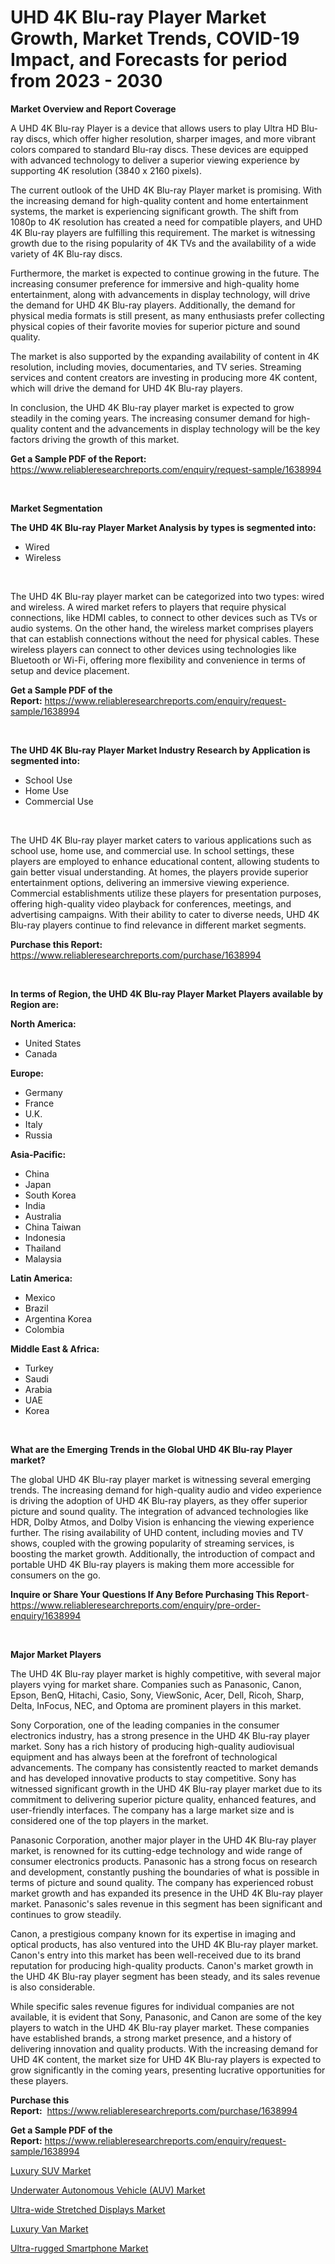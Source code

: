<p><h1>UHD 4K Blu-ray Player Market Growth, Market Trends, COVID-19 Impact, and Forecasts for period from 2023 - 2030</h1></p><p><strong>Market Overview and Report Coverage</strong></p>
<p><p>A UHD 4K Blu-ray Player is a device that allows users to play Ultra HD Blu-ray discs, which offer higher resolution, sharper images, and more vibrant colors compared to standard Blu-ray discs. These devices are equipped with advanced technology to deliver a superior viewing experience by supporting 4K resolution (3840 x 2160 pixels).</p><p>The current outlook of the UHD 4K Blu-ray Player market is promising. With the increasing demand for high-quality content and home entertainment systems, the market is experiencing significant growth. The shift from 1080p to 4K resolution has created a need for compatible players, and UHD 4K Blu-ray players are fulfilling this requirement. The market is witnessing growth due to the rising popularity of 4K TVs and the availability of a wide variety of 4K Blu-ray discs.</p><p>Furthermore, the market is expected to continue growing in the future. The increasing consumer preference for immersive and high-quality home entertainment, along with advancements in display technology, will drive the demand for UHD 4K Blu-ray players. Additionally, the demand for physical media formats is still present, as many enthusiasts prefer collecting physical copies of their favorite movies for superior picture and sound quality.</p><p>The market is also supported by the expanding availability of content in 4K resolution, including movies, documentaries, and TV series. Streaming services and content creators are investing in producing more 4K content, which will drive the demand for UHD 4K Blu-ray players.</p><p>In conclusion, the UHD 4K Blu-ray player market is expected to grow steadily in the coming years. The increasing consumer demand for high-quality content and the advancements in display technology will be the key factors driving the growth of this market.</p></p>
<p><strong>Get a Sample PDF of the Report:</strong> <a href="https://www.reliableresearchreports.com/enquiry/request-sample/1638994">https://www.reliableresearchreports.com/enquiry/request-sample/1638994</a></p>
<p>&nbsp;</p>
<p><strong>Market Segmentation</strong></p>
<p><strong>The UHD 4K Blu-ray Player Market Analysis by types is segmented into:</strong></p>
<p><ul><li>Wired</li><li>Wireless</li></ul></p>
<p>&nbsp;</p>
<p><p>The UHD 4K Blu-ray player market can be categorized into two types: wired and wireless. A wired market refers to players that require physical connections, like HDMI cables, to connect to other devices such as TVs or audio systems. On the other hand, the wireless market comprises players that can establish connections without the need for physical cables. These wireless players can connect to other devices using technologies like Bluetooth or Wi-Fi, offering more flexibility and convenience in terms of setup and device placement.</p></p>
<p><strong>Get a Sample PDF of the Report:</strong>&nbsp;<a href="https://www.reliableresearchreports.com/enquiry/request-sample/1638994">https://www.reliableresearchreports.com/enquiry/request-sample/1638994</a></p>
<p>&nbsp;</p>
<p><strong>The UHD 4K Blu-ray Player Market Industry Research by Application is segmented into:</strong></p>
<p><ul><li>School Use</li><li>Home Use</li><li>Commercial Use</li></ul></p>
<p>&nbsp;</p>
<p><p>The UHD 4K Blu-ray player market caters to various applications such as school use, home use, and commercial use. In school settings, these players are employed to enhance educational content, allowing students to gain better visual understanding. At homes, the players provide superior entertainment options, delivering an immersive viewing experience. Commercial establishments utilize these players for presentation purposes, offering high-quality video playback for conferences, meetings, and advertising campaigns. With their ability to cater to diverse needs, UHD 4K Blu-ray players continue to find relevance in different market segments.</p></p>
<p><strong>Purchase this Report:</strong>&nbsp; <a href="https://www.reliableresearchreports.com/purchase/1638994">https://www.reliableresearchreports.com/purchase/1638994</a></p>
<p>&nbsp;</p>
<p><strong>In terms of Region, the UHD 4K Blu-ray Player Market Players available by Region are:</strong></p>
<p>
    <p> <strong> North America: </strong>
        <ul>
            <li>United States</li>
            <li>Canada</li>
        </ul>
        </p> 
    <p> <strong> Europe: </strong>
        <ul>
            <li>Germany</li>
            <li>France</li>
            <li>U.K.</li>
            <li>Italy</li>
            <li>Russia</li>
        </ul>
        </p> 
    <p> <strong> Asia-Pacific: </strong>
        <ul>
            <li>China</li>
            <li>Japan</li>
            <li>South Korea</li>
            <li>India</li>
            <li>Australia</li>
            <li>China Taiwan</li>
            <li>Indonesia</li>
            <li>Thailand</li>
            <li>Malaysia</li>
        </ul>
        </p> 
    <p> <strong> Latin America: </strong>
        <ul>
            <li>Mexico</li>
            <li>Brazil</li>
            <li>Argentina Korea</li>
            <li>Colombia</li>
        </ul>
        </p> 
    <p> <strong> Middle East & Africa: </strong>
        <ul>
            <li>Turkey</li>
            <li>Saudi</li>
            <li>Arabia</li>
            <li>UAE</li>
            <li>Korea</li>
        </ul>
    </p>
    </p>
<p>&nbsp;</p>
<p><strong>What are the Emerging Trends in the Global UHD 4K Blu-ray Player market?</strong></p>
<p><p>The global UHD 4K Blu-ray player market is witnessing several emerging trends. The increasing demand for high-quality audio and video experience is driving the adoption of UHD 4K Blu-ray players, as they offer superior picture and sound quality. The integration of advanced technologies like HDR, Dolby Atmos, and Dolby Vision is enhancing the viewing experience further. The rising availability of UHD content, including movies and TV shows, coupled with the growing popularity of streaming services, is boosting the market growth. Additionally, the introduction of compact and portable UHD 4K Blu-ray players is making them more accessible for consumers on the go.</p></p>
<p><strong>Inquire or Share Your Questions If Any Before Purchasing This Report</strong>- <a href="https://www.reliableresearchreports.com/enquiry/pre-order-enquiry/1638994">https://www.reliableresearchreports.com/enquiry/pre-order-enquiry/1638994</a></p>
<p>&nbsp;</p>
<p><strong>Major Market Players</strong></p>
<p><p>The UHD 4K Blu-ray player market is highly competitive, with several major players vying for market share. Companies such as Panasonic, Canon, Epson, BenQ, Hitachi, Casio, Sony, ViewSonic, Acer, Dell, Ricoh, Sharp, Delta, InFocus, NEC, and Optoma are prominent players in this market.</p><p>Sony Corporation, one of the leading companies in the consumer electronics industry, has a strong presence in the UHD 4K Blu-ray player market. Sony has a rich history of producing high-quality audiovisual equipment and has always been at the forefront of technological advancements. The company has consistently reacted to market demands and has developed innovative products to stay competitive. Sony has witnessed significant growth in the UHD 4K Blu-ray player market due to its commitment to delivering superior picture quality, enhanced features, and user-friendly interfaces. The company has a large market size and is considered one of the top players in the market.</p><p>Panasonic Corporation, another major player in the UHD 4K Blu-ray player market, is renowned for its cutting-edge technology and wide range of consumer electronics products. Panasonic has a strong focus on research and development, constantly pushing the boundaries of what is possible in terms of picture and sound quality. The company has experienced robust market growth and has expanded its presence in the UHD 4K Blu-ray player market. Panasonic's sales revenue in this segment has been significant and continues to grow steadily.</p><p>Canon, a prestigious company known for its expertise in imaging and optical products, has also ventured into the UHD 4K Blu-ray player market. Canon's entry into this market has been well-received due to its brand reputation for producing high-quality products. Canon's market growth in the UHD 4K Blu-ray player segment has been steady, and its sales revenue is also considerable.</p><p>While specific sales revenue figures for individual companies are not available, it is evident that Sony, Panasonic, and Canon are some of the key players to watch in the UHD 4K Blu-ray player market. These companies have established brands, a strong market presence, and a history of delivering innovation and quality products. With the increasing demand for UHD 4K content, the market size for UHD 4K Blu-ray players is expected to grow significantly in the coming years, presenting lucrative opportunities for these players.</p></p>
<p><strong>Purchase this Report:</strong>&nbsp;&nbsp;<a href="https://www.reliableresearchreports.com/purchase/1638994">https://www.reliableresearchreports.com/purchase/1638994</a></p>
<p></p>
<p><strong>Get a Sample PDF of the Report:</strong>&nbsp;<a href="https://www.reliableresearchreports.com/enquiry/request-sample/1638994">https://www.reliableresearchreports.com/enquiry/request-sample/1638994</a></p>
<p><p><a href="https://medium.com/@ashleyhills1920/luxury-suv-market-size-growth-forecast-2023-2030-e02cdd110613">Luxury SUV Market</a></p><p><a href="https://www.linkedin.com/pulse/underwater-autonomous-vehicle-auv-market/">Underwater Autonomous Vehicle (AUV) Market</a></p><p><a href="https://www.linkedin.com/pulse/ultra-wide-stretched-displays-market-research-report/">Ultra-wide Stretched Displays Market</a></p><p><a href="https://medium.com/@zitakuvalis/luxury-van-market-size-growth-forecast-2023-2030-02f2776c9399">Luxury Van Market</a></p><p><a href="https://www.linkedin.com/pulse/ultra-rugged-smartphone-market-insights-players-forecast/">Ultra-rugged Smartphone Market</a></p></p>